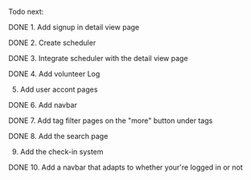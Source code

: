 Todo next:

DONE 1. Add signup in detail view page


DONE 2. Create scheduler


DONE 3. Integrate scheduler with the detail view page



DONE 4. Add volunteer Log



5. Add user accont pages



DONE 6. Add navbar



DONE 7. Add tag filter pages on the "more" button under tags



DONE 8. Add the search page

9. Add the check-in system

DONE 10. Add a navbar that adapts to whether your're logged in or not

